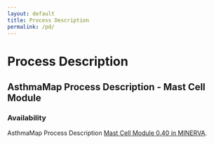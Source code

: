 ```yaml
---
layout: default
title: Process Description
permalink: /pd/
---
```


# Process Description

## AsthmaMap Process Description - Mast Cell Module

### Availability 

AsthmaMap Process Description [Mast Cell Module 0.40 in MINERVA](http://asthma.uni.lu/minerva/index.xhtml?id=mast_cell&x=11680&y=2300&zoom=6).
